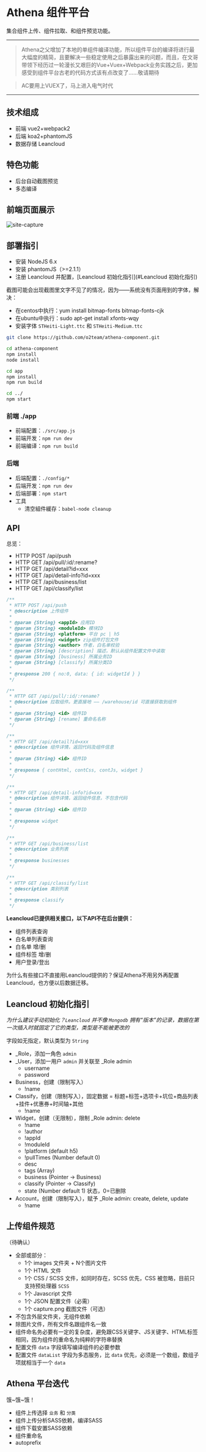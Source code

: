 # Athena 组件平台

集合组件上传、组件拉取、和组件预览功能。

* * *

> Athena之父增加了本地的单组件编译功能，所以组件平台的编译将进行最大幅度的精简，且要解决一些稳定使用之后暴露出来的问题，而且，在文哥带领下经历过一轮漫长又艰巨的Vue+Vuex+Webpack业务实践之后，更加感受到组件平台古老的代码方式该有点改变了……敬请期待

> AC要用上VUEX了，马上进入电气时代

* * *

## 技术组成

- 前端 vue2+webpack2
- 后端 koa2+phantomJS
- 数据存储 Leancloud

## 特色功能

- 后台自动截图预览
- 多态编译

## 前端页面展示

![site-capture](_capture/site-capture3.png)

## 部署指引

- 安装 NodeJS 6.x
- 安装 phantomJS（>=2.1.1）
- 注册 Leancloud 并配置，[Leancloud 初始化指引](#Leancloud 初始化指引)

截图可能会出现截图里文字不见了的情况，因为——系统没有页面用到的字体，解决：

- 在centos中执行：yum install bitmap-fonts bitmap-fonts-cjk
- 在ubuntu中执行：sudo apt-get install xfonts-wqy
- 安装字体 `STHeiti-Light.ttc` 和 `STHeiti-Medium.ttc`

``` bash
git clone https://github.com/o2team/athena-component.git

cd athena-component
npm install
node install

cd app
npm install
npm run build

cd ../
npm start
```

### 前端 ./app

- 前端配置：`./src/app.js`
- 前端开发：`npm run dev`
- 前端编译：`npm run build`

### 后端

- 后端配置：`./config/*`
- 后端开发：`npm run dev`
- 后端部署：`npm start`
- 工具
  - 清空組件緩存：`babel-node cleanup`

## API

总览：

- HTTP POST /api/push
- HTTP GET  /api/pull/:id/:rename?
- HTTP GET  /api/detail?id=xxx
- HTTP GET /api/detail-info?id=xxx
- HTTP GET /api/business/list
- HTTP GET /api/classify/list

``` javascript
/**
 * HTTP POST /api/push
 * @description 上传组件
 *
 * @param {String} <appId> 应用ID
 * @param {String} <moduleId> 模块ID
 * @param {String} <platform> 平台 pc | h5
 * @param {String} <widget> zip组件打包文件
 * @param {String} <author> 作者，白名单校验
 * @param {String} [description] 描述，默认从组件配置文件中读取
 * @param {String} [business] 所属业务ID
 * @param {String} [classify] 所属分类ID
 * 
 * @response 200 { no:0, data: { id: widgetId } }
 */
```

``` javascript
/**
 * HTTP GET /api/pull/:id/:rename?
 * @description 拉取组件。更直接地 —— /warehouse/id 可直接获取到组件
 * 
 * @param {String} <id> 组件ID
 * @param {String} [rename] 重命名名称
 */
```

``` javascript
/**
 * HTTP GET /api/detail?id=xxx
 * @description 组件详情，返回代码及组件信息
 * 
 * @param {String} <id> 组件ID
 *
 * @response { contHtml, contCss, contJs, widget }
 */
```

``` javascript
/**
 * HTTP GET /api/detail-info?id=xxx
 * @description 组件详情，返回组件信息，不包含代码
 * 
 * @param {String} <id> 组件ID
 *
 * @response widget
 */
```

``` javascript
/**
 * HTTP GET /api/business/list
 * @description 业务列表
 * 
 * @response businesses
 */
```

``` javascript
/**
 * HTTP GET /api/classify/list
 * @description 类别列表
 * 
 * @response classify
 */
```

**Leancloud已提供相关接口，以下API不在后台提供：**

- 组件列表查询
- 白名单列表查询
- 白名单 增/删
- 组件标签 增/删
- 用户登录/登出

为什么有些接口不直接用Leancloud提供的？保证Athena不用另外再配置Leancloud，也方便以后数据迁移。

## Leancloud 初始化指引

*为什么建议手动初始化？`Leancloud` 并不像 `Mongodb` 拥有“版本”的记录，数据在第一次插入时就固定了它的类型，类型是不能被更改的*

字段如无指定，默认类型为 `String`

- _Role，添加一角色 `admin`
- _User，添加一用户 `admin` 并关联至 _Role admin
  - username
  - password
- Business，创建（限制写入）
  - !name
- Classify，创建（限制写入），固定数据 = 标题+标签+选项卡+坑位+商品列表+挂件+优惠券+时间轴+其他
  - !name
- Widget，创建（无限制），限制 _Role admin: delete
  - !name
  - !author
  - !appId
  - !moduleId
  - !platform (default h5)
  - !pullTimes (Number default 0)
  - desc
  - tags (Array)
  - business (Pointer -> Business)
  - classify (Pointer -> Classify)
  - state (Number default 1) 状态，0=已删除
- Account，创建（限制写入），赋予 _Role admin: create, delete, update
  - !name

## 上传组件规范

（待确认）

- 全部或部分：
  - 1个 images 文件夹 + N个图片文件
  - 1个 HTML 文件
  - 1个 CSS / SCSS 文件，如同时存在，SCSS 优先，CSS 被忽略，目前只支持预处理器 `SCSS`
  - 1个 Javascript 文件
  - 1个 JSON 配置文件（必需）
  - 1个 capture.png 截图文件（可选）
- 不包含外层文件夹，无组件依赖
- 除图片文件，所有文件名跟组件名一致
- 组件命名务必要有一定的复杂度，避免跟CSS关键字、JS关键字、HTML标签相同，因为组件的重命名为纯粹的字符串替换
- 配置文件 `data` 字段填写编译组件的必要参数
- 配置文件 `dataList` 字段为多态服务，比 `data` 优先，必须是一个数组，数组子项就相当于一个 `data`

## Athena 平台迭代

饿~饿~饿！

- 组件上传选择 `业务` 和 `分类`
- 组件上传分析SASS依赖，编译SASS
- 组件下载安置SASS依赖
- 组件重命名
- autoprefix
